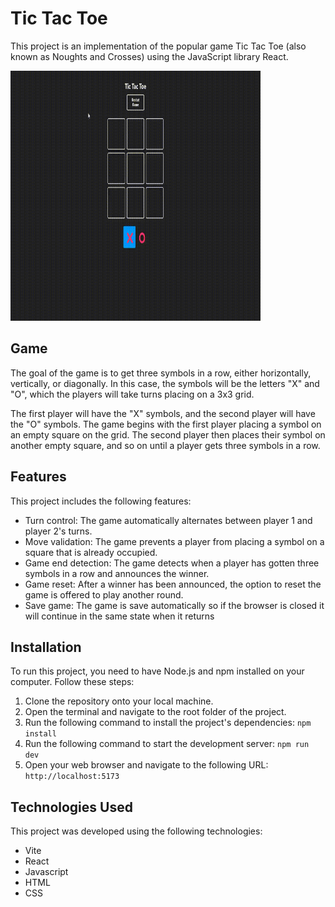 # Tic Tac Toe

This project is an implementation of the popular game Tic Tac Toe (also known as Noughts and Crosses) using the JavaScript library React.
<p><img src="https://github.com/JOSEW383/tic-tac-toe/blob/master/public/tic-tac-toe_demo.gif" alt="Demo" width="400" height="400" /></p>

## Game

The goal of the game is to get three symbols in a row, either horizontally, vertically, or diagonally. In this case, the symbols will be the letters "X" and "O", which the players will take turns placing on a 3x3 grid.

The first player will have the "X" symbols, and the second player will have the "O" symbols. The game begins with the first player placing a symbol on an empty square on the grid. The second player then places their symbol on another empty square, and so on until a player gets three symbols in a row.

## Features

This project includes the following features:

- Turn control: The game automatically alternates between player 1 and player 2's turns.
- Move validation: The game prevents a player from placing a symbol on a square that is already occupied.
- Game end detection: The game detects when a player has gotten three symbols in a row and announces the winner.
- Game reset: After a winner has been announced, the option to reset the game is offered to play another round.
- Save game: The game is save automatically so if the browser is closed it will continue in the same state when it returns

## Installation

To run this project, you need to have Node.js and npm installed on your computer. Follow these steps:

1. Clone the repository onto your local machine.
2. Open the terminal and navigate to the root folder of the project.
3. Run the following command to install the project's dependencies: `npm install`
4. Run the following command to start the development server:  `npm run dev`
5. Open your web browser and navigate to the following URL: `http://localhost:5173`


## Technologies Used

This project was developed using the following technologies:

- Vite
- React
- Javascript
- HTML
- CSS
